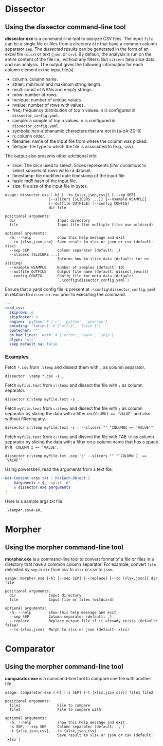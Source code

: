 # Dissector

## Using the dissector command-line tool

**dissector.exe** is a command-line tool to analyze CSV files. The input `file` can be a single file or files from a directory `dir` that have a common column separator `sep`. The _dissected_ results can be generated in the form of an excel file (`xlsx`) or text (`json` or `csv`). By default, the analysis is run on the entire content of the file i.e., without any filters. But `slicers` help slice data and run analysis. The output gives the following
information for each column element in the input file(s).

- column: column name.
- strlen: minimum and maximum string length.
- nnull: count of NANs and empty strings.
- nrow: number of rows.
- nunique: number of unique values.
- nvalue: number of rows with values.
- freq: frequency distribution of top n values. n is configured in `dissector_config.yaml`.
- sample: a sample of top n values. n is configured in `dissector_config.yaml`.
- symbols: non-alphanumic characters that are not in [a-zA-Z0-9]
- n: column order.
- filename: name of the input file from where the column was picked.
- filetype: file type to which the file is associated to (e.g., csv).

The output also presents other additional info:

- slice: The _slice_ used to select. Slices represents _filter conditions_ to select subsets of rows within a dataset.
- timestamp: file modified date timestamp of the input file.
- hash: md5 hash of the input file.
- size: file size of the input file in bytes.

```commandline
usage: dissector.exe [-h] [--to {xlsx,json,csv}] [--sep SEP]
                    [--slicers [SLICERS ...]] [--nsample NSAMPLE]
                    [--outfile OUTFILE] [--config CONFIG]
                    dir file

positional arguments:
  dir                   Input directory
  file                  Input file (for multiple files use wildcard)

optional arguments:
  -h, --help            show this help message and exit
  --to {xlsx,json,csv}  Save result to xlsx or json or csv (default: xlsx)
  --sep SEP             Column separator (default: ,)
  --slicers [SLICERS ...]
                        Informs how to slice data (default: for no slicing)
  --nsample NSAMPLE     Number of samples (default: 10)
  --outfile OUTFILE     Output file name (default: dissect_result)
  --config CONFIG       Config file for meta data (default:
                        `.\config\dissector_config.yaml`)
```

Ensure that a yaml config file is present at `.\config\dissector_config.yaml` in relation to `dissector.exe` prior to executing the command.

```yaml
---
read_csv:
  skiprows: 0
  skipfooter: 0
  engine: 'python' # {'c', 'python', 'pyarrow'}
  encoding: 'latin-1' # {'utf-8', 'latin-1'}
  quotechar: '"'
  on_bad_lines: 'warn' # {'error', 'warn', 'skip'}
  dtype: 'str'
  keep_default_na: false
```

### Examples

Fetch `*.csv` from `.\temp` and dissect them with `,` as column separator.

```commandline
dissector .\temp *.csv -s ,
```

Fetch `myfile.text` from `c:\temp` and dissect the file with `;` as column separator.

```commandline
dissector c:\temp myfile.text -s ;
```

Fetch `myfile.text` from `c:\temp` and dissect the file with `;` as column separator by slicing the data with a filter on `COLUMN1 == 'VALUE'` and also without filtering any.

```commandline
dissector c:\temp myfile.text -s ; --slicers "" "COLUMN1 == 'VALUE'"
```

Fetch `myfile.text` from `c:\temp` and dissect the file with TAB `\t` as column separator by slicing the data with a filter on a column name that has a space in it    ` COLUMN 1 == 'VALUE'`.

```commandline
dissector c:\temp myfile.txt -sep ';' --slicers "" "`COLUMN 1` == 'VALUE'"
```

Using powershell, read the arguments from a text file.

```powershell
Get-Content args.txt | ForEach-Object {
    $arguments = $_ -split '#'
    & dissector.exe $arguments
}
```
Here is a sample args.txt file.

```
.\temp#*.csv#-s#,
```

# Morpher

## Using the morpher command-line tool

**morpher.exe** is a command-line tool to convert format of a file or files  in a directory that have a common column separator. For example, convert `file` delimited by `sep` in `dir` from  csv to `xlsx` or csv to `json`.

```text
usage: morpher.exe [-h] [--sep SEP] [--replace] [--to {xlsx,json}] dir file

positional arguments:
  dir               Input directory
  file              Input file or files (wildcard)

optional arguments:
  -h, --help        show this help message and exit
  --sep SEP         Column separator (default: ,)
  --replace         Replace output file if it already exists (default: false)
  --to {xlsx,json}  Morph to xlsx or json (default: xlsx)
```

# Comparator

## Using the morpher command-line tool

**comparator.exe** is a command-line tool to compare one file with another file.

```text
usage: comparator.exe [-h] [-s SEP] [-t {xlsx,json,csv}] file1 file2

positional arguments:
  file1                 File to compare
  file2                 File to compare with

optional arguments:
  -h, --help            show this help message and exit
  -s SEP, --sep SEP     Column separator (default: `,`)
  -t {xlsx,json,csv}, --to {xlsx,json,csv}
                        Save result to xlsx or json or csv (default: `xlsx`)
```